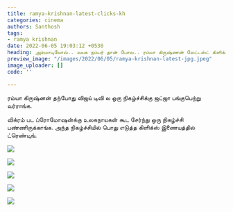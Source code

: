 ```yaml
---
title: ramya-krishnan-latest-clicks-kh
categories: cinema
authors: Santhosh
tags:
- ramya krishnan
date: 2022-06-05 19:03:12 +0530
heading: அம்மாடியோவ்.. வயசு நம்பர் தான் போல.. ரம்யா கிருஷ்ணன் லேட்டஸ்ட் கிளிக்ஸ் வைரல்..!
preview_image: "/images/2022/06/05/ramya-krishnan-latest-jpg.jpeg"
image_uploader: []
code: ''

---
```


ரம்யா கிருஷ்னன் தற்போது விஜய் டிவி ல ஒரு நிகழ்ச்சிக்கு ஜட்ஜா பங்குபெற்று வர்ராங்க.

விக்ரம் பட ப்ரோமோஷன்க்கு உலகநாயகன் கூட சேர்ந்து ஒரு நிகழ்ச்சி பண்ணிருக்காங்க.  அந்த நிகழ்ச்சியில் பொது எடுத்த கிளிக்ஸ் இணையத்தில் ட்ரெண்டிங்.

![](/images/2022/06/05/ramya-krishnan-2-webp.jpeg)

![](/images/2022/06/05/ramya-krishnan-4-webp.jpeg)

![](/images/2022/06/05/ramya-krishnan-3-webp.jpeg)

![](/images/2022/06/05/ramya-krishnan-5-webp.jpeg)

![](/images/2022/06/05/ramya-krishnan-1-jpg.jpeg)
